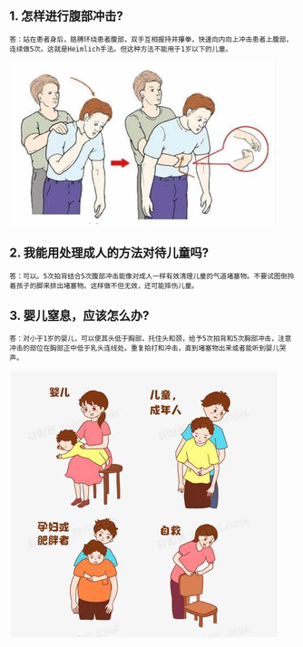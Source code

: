 ## 1. 怎样进行腹部冲击?

    答：站在患者身后，胳膊环绕患者腹部，双手互相握持并攥拳，快速向内向上冲击患者上腹部，连续做5次。这就是Heimlich手法。但这种方法不能用于1岁以下的儿童。

![腹部冲击示意图](../../assets/images/气道梗阻.jpg)

## 2. 我能用处理成人的方法对待儿童吗?

    答：可以。5次拍背结合5次腹部冲击能像对成人一样有效清理儿童的气道堵塞物。不要试图倒拎着孩子的脚来排出堵塞物。这样做不但无效，还可能摔伤儿童。

## 3. 婴儿窒息，应该怎么办?

    答：对小于1岁的婴儿，可以使其头低于胸部，托住头和颈，给予5次拍背和5次胸部冲击，注意冲击的部位在胸部正中低于乳头连线处。重复拍打和冲击，直到堵塞物出来或者能听到婴儿哭声。

![不同人群气道梗阻急救办法](../../assets/images/不同年龄段急救.jpg)